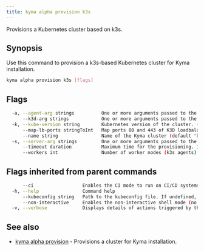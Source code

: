 ```yaml
---
title: kyma alpha provision k3s
---
```


Provisions a Kubernetes cluster based on k3s.

## Synopsis

Use this command to provision a k3s-based Kubernetes cluster for Kyma installation.

```bash
kyma alpha provision k3s [flags]
```

## Flags

```bash
  -a, --agent-arg strings          One or more arguments passed to the k3s agent command on agent nodes (e.g. --agent-arg='--alsologtostderr')
      --k3d-arg strings            One or more arguments passed to the k3d provisioning command (e.g. --k3d-arg='--no-rollback')
  -k, --kube-version string        Kubernetes version of the cluster. (default "1.20.6")
      --map-lb-ports stringToInt   Map ports 80 and 443 of K3D loadbalancer (e.g. --map-lb-ports=80=8080,443=8443) (default [80=8080,443=8443])
      --name string                Name of the Kyma cluster (default "kyma")
  -s, --server-arg strings         One or more arguments passed to the Kubernetes API server (e.g. --server-arg='--alsologtostderr')
      --timeout duration           Maximum time for the provisioning. If you want no timeout, enter "0". (default 5m0s)
      --workers int                Number of worker nodes (k3s agents) (default 1)
```

## Flags inherited from parent commands

```bash
      --ci                  Enables the CI mode to run on CI/CD systems. It avoids any user interaction (such as no dialog prompts) and ensures that logs are formatted properly in log files (such as no spinners for CLI steps).
  -h, --help                Command help
      --kubeconfig string   Path to the kubeconfig file. If undefined, Kyma CLI uses the KUBECONFIG environment variable, or falls back "/$HOME/.kube/config".
      --non-interactive     Enables the non-interactive shell mode (no colorized output, no spinner)
  -v, --verbose             Displays details of actions triggered by the command.
```

## See also

* [kyma alpha provision](#kyma-alpha-provision-kyma-alpha-provision)	 - Provisions a cluster for Kyma installation.

